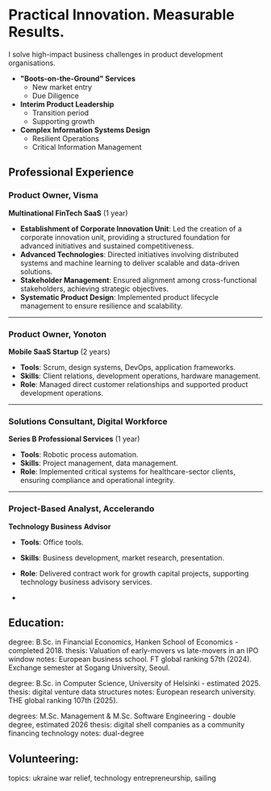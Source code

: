 # Practical Innovation. Measurable Results. 

I solve high-impact business challenges in product development organisations.

- **"Boots-on-the-Ground" Services**
  - New market entry
  - Due Diligence
- **Interim Product Leadership**
  - Transition period
  - Supporting growth
- **Complex Information Systems Design**
  - Resilient Operations
  - Critical Information Management

## Professional Experience

### Product Owner, Visma  
**Multinational FinTech SaaS**  (1 year)
- **Establishment of Corporate Innovation Unit**: Led the creation of a corporate innovation unit, providing a structured foundation for advanced initiatives and sustained competitiveness.  
- **Advanced Technologies**: Directed initiatives involving distributed systems and machine learning to deliver scalable and data-driven solutions.  
- **Stakeholder Management**: Ensured alignment among cross-functional stakeholders, achieving strategic objectives.  
- **Systematic Product Design**: Implemented product lifecycle management to ensure resilience and scalability.

---

### Product Owner, Yonoton  
**Mobile SaaS Startup** (2 years)  
- **Tools**: Scrum, design systems, DevOps, application frameworks.  
- **Skills**: Client relations, development operations, hardware management.  
- **Role**: Managed direct customer relationships and supported product development operations.

---

### Solutions Consultant, Digital Workforce  
**Series B Professional Services** (1 year)  
- **Tools**: Robotic process automation.  
- **Skills**: Project management, data management.  
- **Role**: Implemented critical systems for healthcare-sector clients, ensuring compliance and operational integrity.

---

### Project-Based Analyst, Accelerando  
**Technology Business Advisor**  
- **Tools**: Office tools.  
- **Skills**: Business development, market research, presentation.  
- **Role**: Delivered contract work for growth capital projects, supporting technology business advisory services.

-



## Education:

degree:   B.Sc. in Financial Economics, Hanken School of Economics - completed 2018.
thesis:   Valuation of early-movers vs late-movers in an IPO window
notes:    European business school. FT global ranking 57th (2024). Exchange semester at Sogang University, Seoul.

degree:   B.Sc. in Computer Science, University of Helsinki - estimated 2025.
thesis:   digital venture data structures
notes:    European research university. THE global ranking 107th (2025).

degrees:  M.Sc. Management & M.Sc. Software Engineering - double degree, estimated 2026
thesis:   digital shell companies as a community financing technology
notes:    dual-degree

## Volunteering: 

topics: ukraine war relief, technology entrepreneurship, sailing
